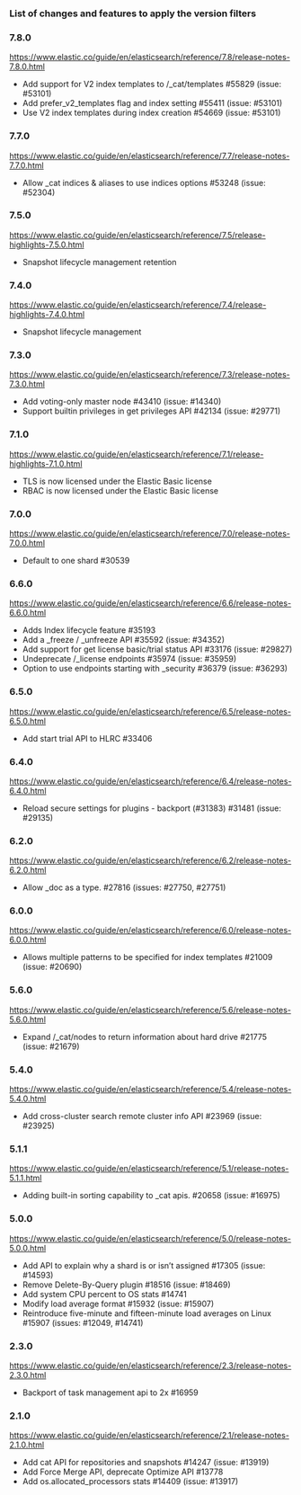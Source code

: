 ### List of changes and features to apply the version filters

### 7.8.0

https://www.elastic.co/guide/en/elasticsearch/reference/7.8/release-notes-7.8.0.html

- Add support for V2 index templates to /_cat/templates #55829 (issue: #53101)
- Add prefer_v2_templates flag and index setting #55411 (issue: #53101)
- Use V2 index templates during index creation #54669 (issue: #53101)

### 7.7.0

https://www.elastic.co/guide/en/elasticsearch/reference/7.7/release-notes-7.7.0.html

- Allow _cat indices & aliases to use indices options #53248 (issue: #52304)

### 7.5.0

https://www.elastic.co/guide/en/elasticsearch/reference/7.5/release-highlights-7.5.0.html

- Snapshot lifecycle management retention

### 7.4.0

https://www.elastic.co/guide/en/elasticsearch/reference/7.4/release-highlights-7.4.0.html

- Snapshot lifecycle management

### 7.3.0

https://www.elastic.co/guide/en/elasticsearch/reference/7.3/release-notes-7.3.0.html

- Add voting-only master node #43410 (issue: #14340)
- Support builtin privileges in get privileges API #42134 (issue: #29771)

### 7.1.0

https://www.elastic.co/guide/en/elasticsearch/reference/7.1/release-highlights-7.1.0.html

- TLS is now licensed under the Elastic Basic license
- RBAC is now licensed under the Elastic Basic license

### 7.0.0

https://www.elastic.co/guide/en/elasticsearch/reference/7.0/release-notes-7.0.0.html

- Default to one shard #30539

### 6.6.0

https://www.elastic.co/guide/en/elasticsearch/reference/6.6/release-notes-6.6.0.html

- Adds Index lifecycle feature #35193
- Add a _freeze / _unfreeze API #35592 (issue: #34352)
- Add support for get license basic/trial status API #33176 (issue: #29827)
- Undeprecate /_license endpoints #35974 (issue: #35959)
- Option to use endpoints starting with _security #36379 (issue: #36293)

### 6.5.0

https://www.elastic.co/guide/en/elasticsearch/reference/6.5/release-notes-6.5.0.html

- Add start trial API to HLRC #33406

### 6.4.0

https://www.elastic.co/guide/en/elasticsearch/reference/6.4/release-notes-6.4.0.html

- Reload secure settings for plugins - backport (#31383) #31481 (issue: #29135)

### 6.2.0

https://www.elastic.co/guide/en/elasticsearch/reference/6.2/release-notes-6.2.0.html

- Allow _doc as a type. #27816 (issues: #27750, #27751)

### 6.0.0

https://www.elastic.co/guide/en/elasticsearch/reference/6.0/release-notes-6.0.0.html

- Allows multiple patterns to be specified for index templates #21009 (issue: #20690)

### 5.6.0

https://www.elastic.co/guide/en/elasticsearch/reference/5.6/release-notes-5.6.0.html

- Expand /_cat/nodes to return information about hard drive #21775 (issue: #21679)

### 5.4.0

https://www.elastic.co/guide/en/elasticsearch/reference/5.4/release-notes-5.4.0.html

- Add cross-cluster search remote cluster info API #23969 (issue: #23925)

### 5.1.1

https://www.elastic.co/guide/en/elasticsearch/reference/5.1/release-notes-5.1.1.html

- Adding built-in sorting capability to _cat apis. #20658 (issue: #16975)

### 5.0.0

https://www.elastic.co/guide/en/elasticsearch/reference/5.0/release-notes-5.0.0.html

- Add API to explain why a shard is or isn’t assigned #17305 (issue: #14593)
- Remove Delete-By-Query plugin #18516 (issue: #18469)
- Add system CPU percent to OS stats #14741
- Modify load average format #15932 (issue: #15907)
- Reintroduce five-minute and fifteen-minute load averages on Linux #15907 (issues: #12049, #14741)

### 2.3.0

https://www.elastic.co/guide/en/elasticsearch/reference/2.3/release-notes-2.3.0.html

- Backport of task management api to 2x #16959

### 2.1.0

https://www.elastic.co/guide/en/elasticsearch/reference/2.1/release-notes-2.1.0.html

- Add cat API for repositories and snapshots #14247 (issue: #13919)
- Add Force Merge API, deprecate Optimize API #13778
- Add os.allocated_processors stats #14409 (issue: #13917)
